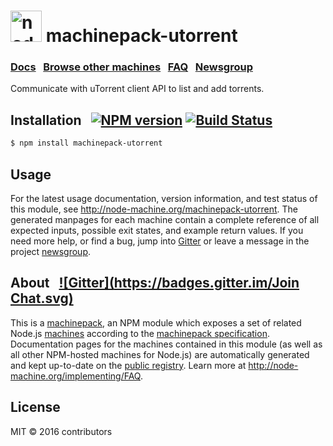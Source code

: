 
<h1>
  <a href="http://node-machine.org" title="Node-Machine public registry"><img alt="node-machine logo" title="Node-Machine Project" src="http://node-machine.org/images/machine-anthropomorph-for-white-bg.png" width="50" /></a>
  machinepack-utorrent
</h1>

### [Docs](http://node-machine.org/machinepack-utorrent) &nbsp; [Browse other machines](http://node-machine.org/machinepacks) &nbsp;  [FAQ](http://node-machine.org/implementing/FAQ)  &nbsp;  [Newsgroup](https://groups.google.com/forum/?hl=en#!forum/node-machine)

Communicate with uTorrent client API to list and add torrents.


## Installation &nbsp; [![NPM version](https://badge.fury.io/js/machinepack-utorrent.svg)](http://badge.fury.io/js/machinepack-utorrent) [![Build Status](https://travis-ci.org/mikermcneil/machinepack-utorrent.png?branch=master)](https://travis-ci.org/mikermcneil/machinepack-utorrent)

```sh
$ npm install machinepack-utorrent
```

## Usage

For the latest usage documentation, version information, and test status of this module, see <a href="http://node-machine.org/machinepack-utorrent" title="Communicate with uTorrent client API to list and add torrents. (for node.js)">http://node-machine.org/machinepack-utorrent</a>.  The generated manpages for each machine contain a complete reference of all expected inputs, possible exit states, and example return values.  If you need more help, or find a bug, jump into [Gitter](https://gitter.im/node-machine/general) or leave a message in the project [newsgroup](https://groups.google.com/forum/?hl=en#!forum/node-machine).

## About  &nbsp; [![Gitter](https://badges.gitter.im/Join Chat.svg)](https://gitter.im/node-machine/general?utm_source=badge&utm_medium=badge&utm_campaign=pr-badge&utm_content=badge)

This is a [machinepack](http://node-machine.org/machinepacks), an NPM module which exposes a set of related Node.js [machines](http://node-machine.org/spec/machine) according to the [machinepack specification](http://node-machine.org/spec/machinepack).
Documentation pages for the machines contained in this module (as well as all other NPM-hosted machines for Node.js) are automatically generated and kept up-to-date on the <a href="http://node-machine.org" title="Public machine registry for Node.js">public registry</a>.
Learn more at <a href="http://node-machine.org/implementing/FAQ" title="Machine Project FAQ (for implementors)">http://node-machine.org/implementing/FAQ</a>.

## License

MIT &copy; 2016 contributors

